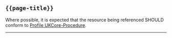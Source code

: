 ## <code>{{page-title}}</code>

Where possible, it is expected that the resource being referenced SHOULD conform to [Profile UKCore-Procedure](https://simplifier.net/guide/UK-Core-Implementation-Guide-STU3-Sequence/Home/ProfilesandExtensions/Profile-UKCore-Procedure).

---